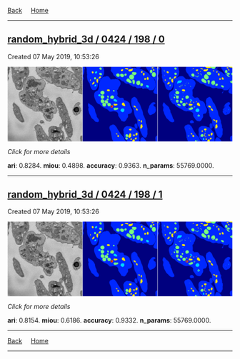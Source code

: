 
[Back](..)&nbsp;&nbsp;&nbsp;&nbsp;&nbsp;[Home](https://leapmanlab.github.io/snapshots)

---

<div class="summary"><a href="0"><h2>random_hybrid_3d / 0424 / 198 / 0</h2></a><p>Created 07 May 2019, 10:53:26
</p><a href="0"><img src="0/media/summary.png" align="center"></a><p>
<i>Click for more details</i>
</p></div>

**ari**: 0.8284. **miou**: 0.4898. **accuracy**: 0.9363. **n_params**: 55769.0000. 

---

<div class="summary"><a href="1"><h2>random_hybrid_3d / 0424 / 198 / 1</h2></a><p>Created 07 May 2019, 10:53:26
</p><a href="1"><img src="1/media/summary.png" align="center"></a><p>
<i>Click for more details</i>
</p></div>

**ari**: 0.8154. **miou**: 0.6186. **accuracy**: 0.9332. **n_params**: 55769.0000. 

---

[Back](..)&nbsp;&nbsp;&nbsp;&nbsp;&nbsp;[Home](https://leapmanlab.github.io/snapshots)

---